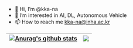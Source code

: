 
- 👋 Hi, I’m @kka-na
- 👀 I’m interested in AI, DL, Autonomous Vehicle
- 📫 How to reach me kka-na@inha.ac.kr

| <a href="https://github.com/anuraghazra/github-readme-stats"><img align="center" src="https://github-readme-stats.vercel.app/api?username=kka-na&show_icons=true&include_all_commits=true&theme=buefy&hide_border=true" alt="Anurag's github stats" /></a> | <a href="https://github.com/anuraghazra/github-readme-stats"><img align="center" src="https://github-readme-stats.vercel.app/api/top-langs/?username=kka-na&layout=compact&theme=buefy&hide_border=true" /></a> |
| ------------- | ------------- |
